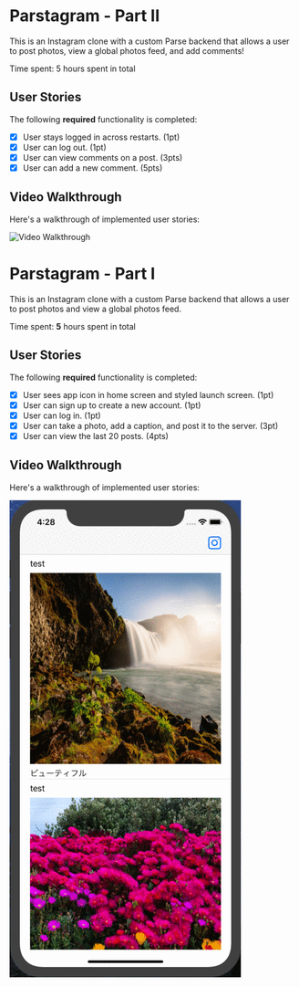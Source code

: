 # Parstagram - Part II

This is an Instagram clone with a custom Parse backend that allows a user to post photos, view a global photos feed, and add comments!

Time spent: 5 hours spent in total

## User Stories

The following **required** functionality is completed:

- [x] User stays logged in across restarts. (1pt)
- [x] User can log out. (1pt)
- [x] User can view comments on a post. (3pts)
- [x] User can add a new comment. (5pts)

<!--
The following **bonus** features are implemented:

- [ ] User can add a profile picture. (2pts)
- [ ] Profile pictures are shown for posts and comments. (2pts)
-->

## Video Walkthrough

Here's a walkthrough of implemented user stories:

<img src='http://i.imgur.com/link/to/your/gif/file.gif' title='Video Walkthrough' width='' alt='Video Walkthrough' />


# Parstagram - Part I

This is an Instagram clone with a custom Parse backend that allows a user to post photos and view a global photos feed.

Time spent: **5** hours spent in total

## User Stories

The following **required** functionality is completed:

- [x] User sees app icon in home screen and styled launch screen. (1pt)
- [x] User can sign up to create a new account. (1pt)
- [x] User can log in. (1pt)
- [x] User can take a photo, add a caption, and post it to the server. (3pt)
- [x] User can view the last 20 posts. (4pts)

<!--
The following **bonus** features are implemented:

- [ ] User can pull to refresh. (1pt)
- [ ] User can load past tweets infinitely. (2pts)
-->

## Video Walkthrough

Here's a walkthrough of implemented user stories:

<img src='https://github.com/Kazutaka333/Parstagram/blob/master/parstagram_part1.gif?raw=true' title='Video Walkthrough' width='' alt='Video Walkthrough' />
